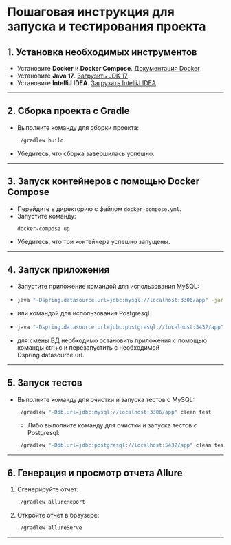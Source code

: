 # Пошаговая инструкция для запуска и тестирования проекта

## 1. Установка необходимых инструментов
- Установите **Docker** и **Docker Compose**. [Документация Docker](https://docs.docker.com/get-docker/)
- Установите **Java 17**. [Загрузить JDK 17](https://adoptopenjdk.net/)
- Установите **IntelliJ IDEA**. [Загрузить IntelliJ IDEA](https://www.jetbrains.com/idea/download/)

---

## 2. Сборка проекта с Gradle
- Выполните команду для сборки проекта:
  ```bash
  ./gradlew build
  ```
- Убедитесь, что сборка завершилась успешно.

---

## 3. Запуск контейнеров с помощью Docker Compose
- Перейдите в директорию с файлом `docker-compose.yml`.
- Запустите команду:
  ```bash
  docker-compose up
  ```
- Убедитесь, что три контейнера успешно запущены.

---

## 4. Запуск приложения
- Запустите приложение командой для использования MySQL:
- ```bash
  java "-Dspring.datasource.url=jdbc:mysql://localhost:3306/app" -jar artifacts/aqa-shop.jar

  ```
- или командой для использования Postgresql
- ```bash
  java "-Dspring.datasource.url=jdbc:postgresql://localhost:5432/app" -jar artifacts/aqa-shop.jar

  ```
- для смены БД необходимо остановить приложения с помощью команды ctrl+c и перезапустить с необходимой Dspring.datasource.url.

---

## 5. Запуск тестов
- Выполните команду для очистки и запуска тестов с MySQL:
  ```bash
  ./gradlew "-Ddb.url=jdbc:mysql://localhost:3306/app" clean test
  ```
    -  Либо выполните команду для очистки и запуска тестов с Postgresql:
  ```bash
  ./gradlew "-Ddb.url=jdbc:postgresql://localhost:5432/app" clean test
  ```
---

## 6. Генерация и просмотр отчета Allure
1. Сгенерируйте отчет:
   ```bash
   ./gradlew allureReport
   ```
2. Откройте отчет в браузере:
   ```bash
   ./gradlew allureServe
   ```
---


